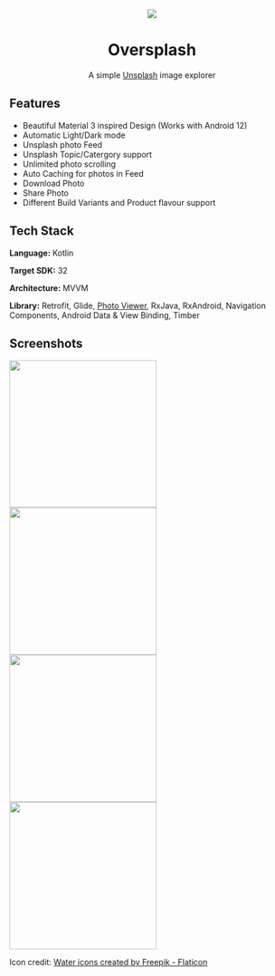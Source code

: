 <p align="center">
	       <img src="https://user-images.githubusercontent.com/5249580/177256815-9b83c5ee-d355-4935-8ede-e7cfac6edcff.png">
</p>
<h1 align="center">
          Oversplash
</h1>

<p align="center">
         A simple <a href="https://unsplash.com/" >Unsplash</a> image explorer
</p>

## Features

- Beautiful Material 3 inspired Design (Works with Android 12)
- Automatic Light/Dark mode
- Unsplash photo Feed
- Unsplash Topic/Catergory support
- Unlimited photo scrolling
- Auto Caching for photos in Feed
- Download Photo
- Share Photo
- Different Build Variants and Product flavour support

## Tech Stack

**Language:** Kotlin

**Target SDK:** 32

**Architecture:** MVVM

**Library:** Retrofit, Glide, <a href="https://github.com/Baseflow/PhotoView" >Photo Viewer</a>, RxJava, RxAndroid, Navigation Components, Android Data & View Binding, Timber

## Screenshots

<img src="https://user-images.githubusercontent.com/5249580/177256854-2fe9da7f-a65d-4e11-9ceb-0791896ce32d.png" width=260/> <img src="https://user-images.githubusercontent.com/5249580/177256881-91af703f-0a00-4a31-b6a7-5ce9e3182983.png" width=260/> <img src="https://user-images.githubusercontent.com/5249580/177258077-31565e7d-1361-4a99-b696-4e36524e2b58.png" width=260/><img src="https://user-images.githubusercontent.com/5249580/177258276-a19395d3-4604-4f60-ae9b-b9313e28c53a.png" width=260/>

Icon credit: <a href="https://www.flaticon.com/free-icons/water" title="water icons">Water icons created by Freepik - Flaticon</a>
